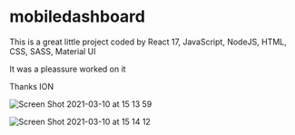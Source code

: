 # mobiledashboard

This is a great little project coded by React 17, JavaScript, NodeJS, HTML, CSS, SASS, Material UI

It was a pleassure worked on it

Thanks ION


![Screen Shot 2021-03-10 at 15 13 59](https://user-images.githubusercontent.com/67486473/111090327-fb6c5680-84f4-11eb-9fd9-719263934d21.png)

![Screen Shot 2021-03-10 at 15 14 12](https://user-images.githubusercontent.com/67486473/111090342-032bfb00-84f5-11eb-877b-692821660d7d.png)
